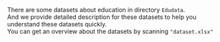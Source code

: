 There are some datasets about education in directory ```Edudata```. <br>
And we provide detailed description for these datasets to help you understand these datasets quickly.<br>
You can get an overview about the datasets by scanning ```"dataset.xlsx"```
